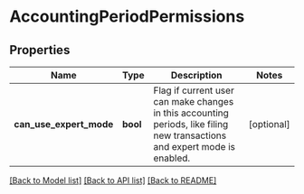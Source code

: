 # AccountingPeriodPermissions

## Properties
Name | Type | Description | Notes
------------ | ------------- | ------------- | -------------
**can_use_expert_mode** | **bool** | Flag if current user can make changes in this accounting periods, like filing new transactions and expert mode is enabled. | [optional] 

[[Back to Model list]](../../README.md#documentation-for-models) [[Back to API list]](../../README.md#documentation-for-api-endpoints) [[Back to README]](../../README.md)


